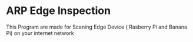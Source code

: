 <H1> ARP Edge Inspection </H1>

This Program are made for Scaning Edge Device ( Rasberry Pi and Banana Pi) on your internet network  